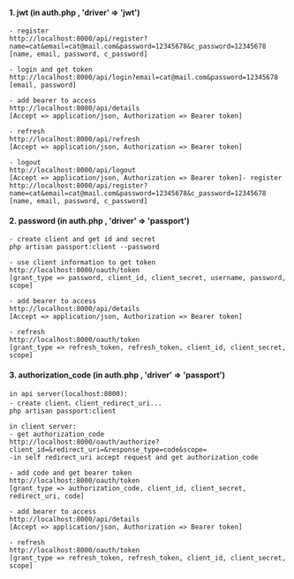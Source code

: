 
#### 1. jwt (in auth.php , 'driver' => 'jwt')

    - register
    http://localhost:8000/api/register?name=cat&email=cat@mail.com&password=12345678&c_password=12345678
    [name, email, password, c_password]

    - login and get token
    http://localhost:8000/api/login?email=cat@mail.com&password=12345678 
    [email, password]

    - add bearer to access
    http://localhost:8000/api/details
    [Accept => application/json, Authorization => Bearer token]

    - refresh
    http://localhost:8000/api/refresh
    [Accept => application/json, Authorization => Bearer token]

    - logout
    http://localhost:8000/api/logout
    [Accept => application/json, Authorization => Bearer token]- register
    http://localhost:8000/api/register?name=cat&email=cat@mail.com&password=12345678&c_password=12345678
    [name, email, password, c_password]
    
#### 2. password (in auth.php , 'driver' => 'passport')
    - create client and get id and secret
    php artisan passport:client --password

    - use client information to get token
    http://localhost:8000/oauth/token
    [grant_type => password, client_id, client_secret, username, password, scope]

    - add bearer to access
    http://localhost:8000/api/details
    [Accept => application/json, Authorization => Bearer token]

    - refresh
    http://localhost:8000/oauth/token
    [grant_type => refresh_token, refresh_token, client_id, client_secret, scope]
  
#### 3. authorization_code (in auth.php , 'driver' => 'passport')
    in api server(localhost:8000):
    - create client、client_redirect_uri...
    php artisan passport:client

    in client server:
    - get authorization_code
    http://localhost:8000/oauth/authorize?client_id=&redirect_uri=&response_type=code&scope=
    -in self redirect_uri accept request and get authorization_code

    - add code and get bearer token
    http://localhost:8000/oauth/token
    [grant_type => authorization_code, client_id, client_secret, redirect_uri, code]

    - add bearer to access
    http://localhost:8000/api/details
    [Accept => application/json, Authorization => Bearer token]

    - refresh
    http://localhost:8000/oauth/token
    [grant_type => refresh_token, refresh_token, client_id, client_secret, scope]
